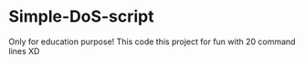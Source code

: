 # Simple-DoS-script
Only for education purpose!
This code this project for fun with 20 command lines XD

